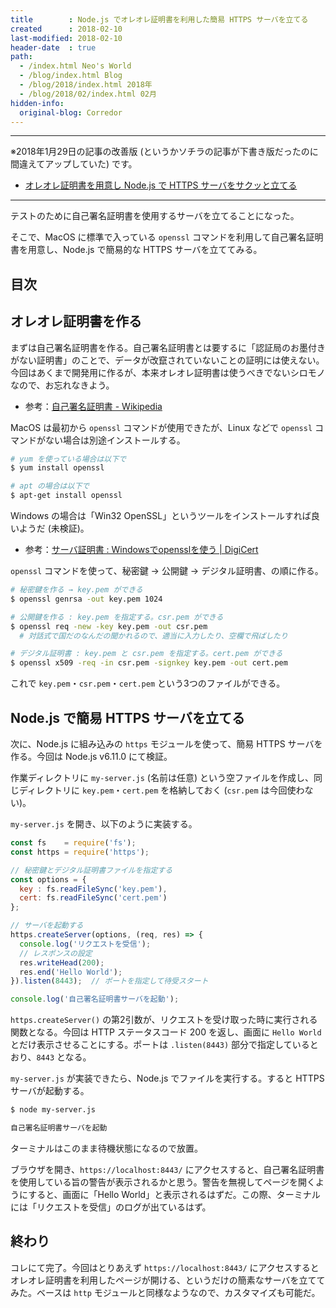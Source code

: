 ```yaml
---
title        : Node.js でオレオレ証明書を利用した簡易 HTTPS サーバを立てる
created      : 2018-02-10
last-modified: 2018-02-10
header-date  : true
path:
  - /index.html Neo's World
  - /blog/index.html Blog
  - /blog/2018/index.html 2018年
  - /blog/2018/02/index.html 02月
hidden-info:
  original-blog: Corredor
---
```


---

※2018年1月29日の記事の改善版 (というかソチラの記事が下書き版だったのに間違えてアップしていた) です。

- [オレオレ証明書を用意し Node.js で HTTPS サーバをサクッと立てる](/blog/2018/01/29-02.html)

---

テストのために自己署名証明書を使用するサーバを立てることになった。

そこで、MacOS に標準で入っている `openssl` コマンドを利用して自己署名証明書を用意し、Node.js で簡易的な HTTPS サーバを立ててみる。

## 目次

## オレオレ証明書を作る

まずは自己署名証明書を作る。自己署名証明書とは要するに「認証局のお墨付きがない証明書」のことで、データが改竄されていないことの証明には使えない。今回はあくまで開発用に作るが、本来オレオレ証明書は使うべきでないシロモノなので、お忘れなきよう。

- 参考：[自己署名証明書 - Wikipedia](https://ja.wikipedia.org/wiki/%E8%87%AA%E5%B7%B1%E7%BD%B2%E5%90%8D%E8%A8%BC%E6%98%8E%E6%9B%B8)

MacOS は最初から `openssl` コマンドが使用できたが、Linux などで `openssl` コマンドがない場合は別途インストールする。

```bash
# yum を使っている場合は以下で
$ yum install openssl

# apt の場合は以下で
$ apt-get install openssl
```

Windows の場合は「Win32 OpenSSL」というツールをインストールすれば良いようだ (未検証)。

- 参考：[サーバ証明書 : Windowsでopensslを使う | DigiCert](https://rms-digicert.ne.jp/howto/basis/openssl_on_windows.html)

`openssl` コマンドを使って、秘密鍵 → 公開鍵 → デジタル証明書、の順に作る。

```bash
# 秘密鍵を作る → key.pem ができる
$ openssl genrsa -out key.pem 1024

# 公開鍵を作る : key.pem を指定する。csr.pem ができる
$ openssl req -new -key key.pem -out csr.pem
  # 対話式で国だのなんだの聞かれるので、適当に入力したり、空欄で飛ばしたり

# デジタル証明書 : key.pem と csr.pem を指定する。cert.pem ができる
$ openssl x509 -req -in csr.pem -signkey key.pem -out cert.pem
```

これで `key.pem`・`csr.pem`・`cert.pem` という3つのファイルができる。

## Node.js で簡易 HTTPS サーバを立てる

次に、Node.js に組み込みの `https` モジュールを使って、簡易 HTTPS サーバを作る。今回は Node.js v6.11.0 にて検証。

作業ディレクトリに `my-server.js` (名前は任意) という空ファイルを作成し、同じディレクトリに `key.pem`・`cert.pem` を格納しておく (`csr.pem` は今回使わない)。

`my-server.js` を開き、以下のように実装する。

```javascript
const fs    = require('fs');
const https = require('https');

// 秘密鍵とデジタル証明書ファイルを指定する
const options = { 
  key : fs.readFileSync('key.pem'),
  cert: fs.readFileSync('cert.pem')
};

// サーバを起動する
https.createServer(options, (req, res) => {
  console.log('リクエストを受信');
  // レスポンスの設定
  res.writeHead(200);
  res.end('Hello World');
}).listen(8443);  // ポートを指定して待受スタート

console.log('自己署名証明書サーバを起動');
```

`https.createServer()` の第2引数が、リクエストを受け取った時に実行される関数となる。今回は HTTP ステータスコード 200 を返し、画面に `Hello World` とだけ表示させることにする。ポートは `.listen(8443)` 部分で指定しているとおり、`8443` となる。

`my-server.js` が実装できたら、Node.js でファイルを実行する。すると HTTPS サーバが起動する。

```bash
$ node my-server.js

自己署名証明書サーバを起動
```

ターミナルはこのまま待機状態になるので放置。

ブラウザを開き、`https://localhost:8443/` にアクセスすると、自己署名証明書を使用している旨の警告が表示されるかと思う。警告を無視してページを開くようにすると、画面に「Hello World」と表示されるはずだ。この際、ターミナルには「リクエストを受信」のログが出ているはず。

## 終わり

コレにて完了。今回はとりあえず `https://localhost:8443/` にアクセスするとオレオレ証明書を利用したページが開ける、というだけの簡素なサーバを立ててみた。ベースは `http` モジュールと同様なようなので、カスタマイズも可能だ。
